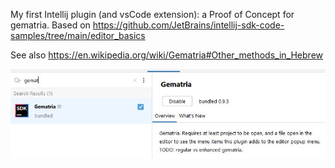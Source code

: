 My first Intellij plugin (and vsCode extension): a Proof of Concept for gematria. Based on https://github.com/JetBrains/intellij-sdk-code-samples/tree/main/editor_basics

See also https://en.wikipedia.org/wiki/Gematria#Other_methods_in_Hebrew

[![idea plugin jpg](https://github.com/shahart/gematria-intellij-plugin/blob/master/idea-plugin.JPG)](https://github.com/shahart/gematria-intellij-plugin/blob/master/idea-plugin.JPG)
